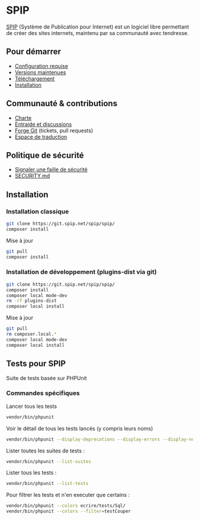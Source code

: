 # SPIP

[SPIP](https://www.spip.net/) (Système de Publication pour Internet) est un logiciel libre permettant de créer des sites internets,
maintenu par sa communauté avec tendresse.

## Pour démarrer

- [Configuration requise](https://www.spip.net/fr_article4351.html)
- [Versions maintenues](https://www.spip.net/fr_article6500.html)
- [Téléchargement](https://www.spip.net/fr_download)
- [Installation](https://www.spip.net/fr_rubrique151.html)

## Communauté & contributions

- [Charte](https://www.spip.net/fr_article6431.html)
- [Entraide et discussions](https://discuter.spip.net)
- [Forge Git](https://git.spip.net) (tickets, pull requests)
- [Espace de traduction](https://trad.spip.net)

## Politique de sécurité

- [Signaler une faille de sécurité](https://www.spip.net/fr_article6688.html)
- [SECURITY.md](SECURITY.md)

## Installation

### Installation classique

```bash
git clone https://git.spip.net/spip/spip/
composer install
```

Mise à jour

```bash
git pull
composer install
```

### Installation de développement (plugins-dist via git)

```bash
git clone https://git.spip.net/spip/spip/
composer install
composer local mode-dev
rm -rf plugins-dist
composer local install
```

Mise à jour

```bash
git pull
rm composer.local.*
composer local mode-dev
composer local install
```

## Tests pour SPIP

Suite de tests basée sur PHPUnit

### Commandes spécifiques

Lancer tous les tests

```bash
vendor/bin/phpunit
```

Voir le détail de tous les tests lancés (y compris leurs noms)

```bash
vendor/bin/phpunit --display-deprecations --display-errors --display-notices --display-warnings
```

Lister toutes les suites de tests :

```bash
vendor/bin/phpunit --list-suites
```

Lister tous les tests :

```bash
vendor/bin/phpunit --list-tests
```

Pour filtrer les tests et n'en executer que certains :

```bash
vendor/bin/phpunit --colors ecrire/tests/Sql/
vendor/bin/phpunit --colors --filter=testCouper
```
